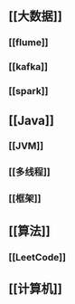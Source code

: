 ## [[大数据]]
### [[flume]]
### [[kafka]]
### [[spark]]
## [[Java]]
### [[JVM]]
### [[多线程]]
### [[框架]]
## [[算法]]
### [[LeetCode]]
## [[计算机]]
